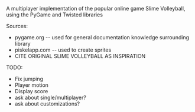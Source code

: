 A multiplayer implementation of the popular online game Slime Volleyball, using the PyGame and Twisted libraries

Sources:

- pygame.org -- used for general documentation knowledge surrounding library
- piskelapp.com -- used to create sprites
- CITE ORIGINAL SLIME VOLLEYBALL AS INSPIRATION

TODO:

- Fix jumping
- Player motion
- Display score
- ask about single/multiplayer?
- ask about customizations?
